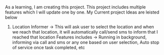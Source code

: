 As a learning, I am creating this project. This project includes multiple features which I will update one by one.
My Current project Ideas are leisted below

1. Location Informer -> This will ask user to select the location and when we reach that location, it will automatically call/send sms to inform that I reached that location
                         Features includes -> Running in background, informing via call and sms or any one based on user selection, Auto stop of service once task completed, etc
